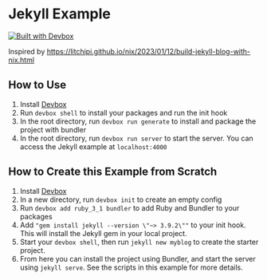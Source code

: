 # Jekyll Example

[![Built with Devbox](https://jetpack.io/devbox/img/shield_moon.svg)](https://jetpack.io/devbox/docs/contributor-quickstart/)

Inspired by https://litchipi.github.io/nix/2023/01/12/build-jekyll-blog-with-nix.html 

## How to Use

1. Install [Devbox](https://www.jetpack.io/devbox/docs/installing_devbox/)
2. Run `devbox shell` to install your packages and run the init hook
3. In the root directory, run `devbox run generate` to install and package the project with bundler
4. In the root directory, run `devbox run server` to start the server. You can access the Jekyll example at `localhost:4000`

## How to Create this Example from Scratch

1. Install [Devbox](https://www.jetpack.io/devbox/docs/installing_devbox/)
1. In a new directory, run `devbox init` to create an empty config
1. Run `devbox add ruby_3_1 bundler` to add Ruby and Bundler to your packages
1. Add `"gem install jekyll --version \"~> 3.9.2\""` to your init hook. This will install the Jekyll gem in your local project.
1. Start your `devbox shell`, then run `jekyll new myblog` to create the starter project.
1. From here you can install the project using Bundler, and start the server using `jekyll serve`. See the scripts in this example for more details.